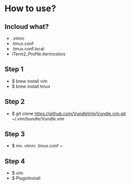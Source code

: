 # How to use?

## Incloud what?
- .vimrc
- .tmux.conf
- .tmux.conf.local
- iTerm2_Profile.itermcolors

## Step 1
- $ brew install vim
- $ brew install tmux

## Step 2
- $ git clone https://github.com/VundleVim/Vundle.vim.git ~/.vim/bundle/Vundle.vim

## Step 3
- $ mv .vimrc .tmux.conf ~

## Step 4
- $ vim
- $ PluginInstall


